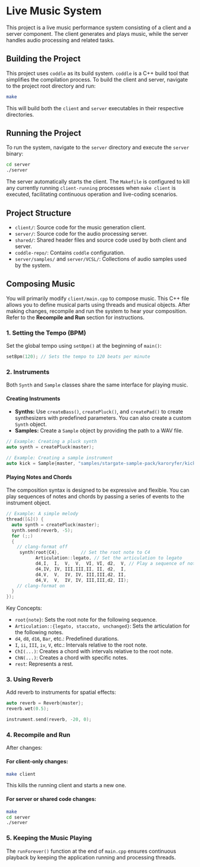 # Live Music System

This project is a live music performance system consisting of a client and a server component. The client generates and plays music, while the server handles audio processing and related tasks.

## Building the Project

This project uses `coddle` as its build system. `coddle` is a C++ build tool that simplifies the compilation process. To build the client and server, navigate to the project root directory and run:

```bash
make
```

This will build both the `client` and `server` executables in their respective directories.

## Running the Project

To run the system, navigate to the `server` directory and execute the `server` binary:

```bash
cd server
./server
```

The server automatically starts the client. The `Makefile` is configured to kill any currently running `client-running` processes when `make client` is executed, facilitating continuous operation and live-coding scenarios.

## Project Structure

* `client/`: Source code for the music generation client.
* `server/`: Source code for the audio processing server.
* `shared/`: Shared header files and source code used by both client and server.
* `coddle-repo/`: Contains `coddle` configuration.
* `server/samples/` and `server/VCSL/`: Collections of audio samples used by the system.

## Composing Music

You will primarily modify `client/main.cpp` to compose music. This C++ file allows you to define musical parts using threads and musical objects. After making changes, recompile and run the system to hear your composition. Refer to the **Recompile and Run** section for instructions.

### 1. Setting the Tempo (BPM)

Set the global tempo using `setBpm()` at the beginning of `main()`:

```cpp
setBpm(120); // Sets the tempo to 120 beats per minute
```

### 2. Instruments

Both `Synth` and `Sample` classes share the same interface for playing music.

#### Creating Instruments

*   **Synths:** Use `createBass()`, `createPluck()`, and `createPad()` to create synthesizers with predefined parameters. You can also create a custom `Synth` object.
*   **Samples:** Create a `Sample` object by providing the path to a WAV file.

```cpp
// Example: Creating a pluck synth
auto synth = createPluck(master);

// Example: Creating a sample instrument
auto kick = Sample{master, "samples/stargate-sample-pack/karoryfer/kicks/kick_Polmuz_mod_20_clean.wav", -8};
```

#### Playing Notes and Chords

The composition syntax is designed to be expressive and flexible. You can play sequences of notes and chords by passing a series of events to the instrument object.

```cpp
// Example: A simple melody
thread([&]() {
  auto synth = createPluck(master);
  synth.send(reverb, -5);
  for (;;)
  {
    // clang-format off
     synth(root{C4},        // Set the root note to C4
           Articulation::legato, // Set the articulation to legato
           d4,I,  I,  V,  V,  VI, VI, d2,  V, // Play a sequence of notes
           d4,IV, IV, III,III,II, II, d2,  I,
           d4,V,  V,  IV, IV, III,III,d2, II,
           d4,V,  V,  IV, IV, III,III,d2, II);
    // clang-format on
  }
});
```

Key Concepts:

*   `root{note}`: Sets the root note for the following sequence.
*   `Articulation::{legato, staccato, unchanged}`: Sets the articulation for the following notes.
*   `d4`, `d8`, `d16`, `Bar`, etc.: Predefined durations.
*   `I`, `ii`, `III`, `iv`, `V`, etc.: Intervals relative to the root note.
*   `ChI(...)`: Creates a chord with intervals relative to the root note.
*   `ChN(...)`: Creates a chord with specific notes.
*   `rest`: Represents a rest.

### 3. Using Reverb

Add reverb to instruments for spatial effects:

```cpp
auto reverb = Reverb{master};
reverb.wet(0.5);

instrument.send(reverb, -20, 0);
```

### 4. Recompile and Run

After changes:

#### For client-only changes:

```bash
make client
```

This kills the running client and starts a new one.

#### For server or shared code changes:

```bash
make
cd server
./server
```

### 5. Keeping the Music Playing

The `runForever()` function at the end of `main.cpp` ensures continuous playback by keeping the application running and processing threads.